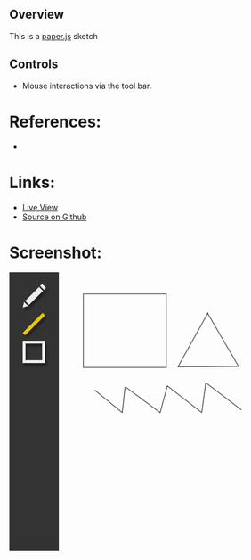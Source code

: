 
## Overview

This is a [paper.js][paperjs-home] sketch 


## Controls

* Mouse interactions via the tool bar.


# References:
* 

# Links: 

* [Live View][live-view]
* [Source on Github][source-code]

# Screenshot:

![screenshot][screenshot-01]

[paperjs-home]: http://paperjs.org/
[source-code]: https://github.com/brianhonohan/sketchbook/tree/master/paperjs/drawing-app/
[live-view]: https://brianhonohan.com/sketchbook/paperjs/drawing-app/
[screenshot-01]: ./screenshot-01.png
